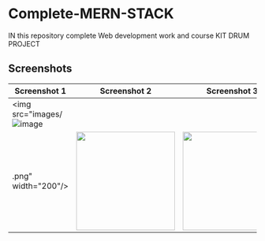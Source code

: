 # Complete-MERN-STACK
IN this repository complete Web development work and course
KIT DRUM PROJECT

## Screenshots

| Screenshot 1 | Screenshot 2 | Screenshot 3 | Screenshot 4 |
|--------------|--------------|--------------|--------------|
| <img src="images/![image](https://github.com/user-attachments/assets/511c8a36-e48c-4dc1-b676-afa1ec8456d6)
.png" width="200"/> | <img src="images/screen2.png" width="200"/> | <img src="images/screen3.png" width="200"/> | <img src="images/screen4.png" width="200"/> |
